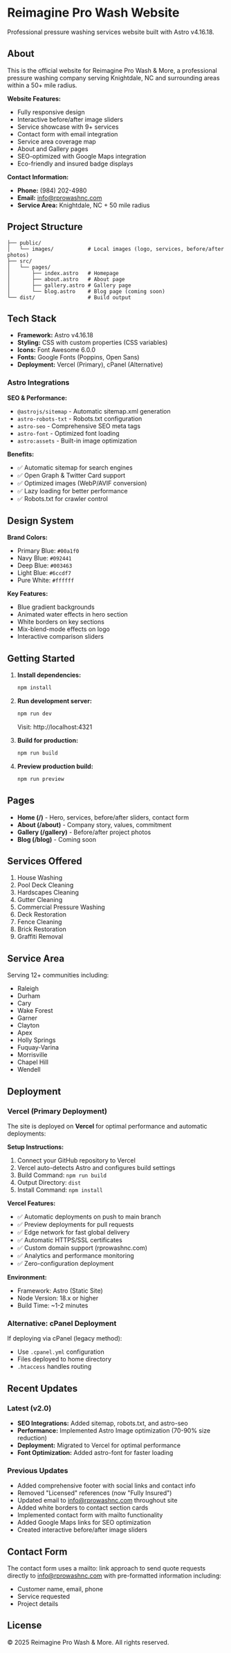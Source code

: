 # Reimagine Pro Wash Website

Professional pressure washing services website built with Astro v4.16.18.

## About

This is the official website for Reimagine Pro Wash & More, a professional pressure washing company serving Knightdale, NC and surrounding areas within a 50+ mile radius.

**Website Features:**
- Fully responsive design
- Interactive before/after image sliders
- Service showcase with 9+ services
- Contact form with email integration
- Service area coverage map
- About and Gallery pages
- SEO-optimized with Google Maps integration
- Eco-friendly and insured badge displays

**Contact Information:**
- **Phone:** (984) 202-4980
- **Email:** info@rprowashnc.com
- **Service Area:** Knightdale, NC + 50 mile radius

## Project Structure

```
├── public/
│   └── images/           # Local images (logo, services, before/after photos)
├── src/
│   └── pages/
│       ├── index.astro   # Homepage
│       ├── about.astro   # About page
│       ├── gallery.astro # Gallery page
│       └── blog.astro    # Blog page (coming soon)
└── dist/                 # Build output
```

## Tech Stack

- **Framework:** Astro v4.16.18
- **Styling:** CSS with custom properties (CSS variables)
- **Icons:** Font Awesome 6.0.0
- **Fonts:** Google Fonts (Poppins, Open Sans)
- **Deployment:** Vercel (Primary), cPanel (Alternative)

### Astro Integrations

**SEO & Performance:**
- `@astrojs/sitemap` - Automatic sitemap.xml generation
- `astro-robots-txt` - Robots.txt configuration
- `astro-seo` - Comprehensive SEO meta tags
- `astro-font` - Optimized font loading
- `astro:assets` - Built-in image optimization

**Benefits:**
- ✅ Automatic sitemap for search engines
- ✅ Open Graph & Twitter Card support
- ✅ Optimized images (WebP/AVIF conversion)
- ✅ Lazy loading for better performance
- ✅ Robots.txt for crawler control

## Design System

**Brand Colors:**
- Primary Blue: `#00a1f0`
- Navy Blue: `#092441`
- Deep Blue: `#003463`
- Light Blue: `#6ccdf7`
- Pure White: `#ffffff`

**Key Features:**
- Blue gradient backgrounds
- Animated water effects in hero section
- White borders on key sections
- Mix-blend-mode effects on logo
- Interactive comparison sliders

## Getting Started

1. **Install dependencies:**
   ```bash
   npm install
   ```

2. **Run development server:**
   ```bash
   npm run dev
   ```
   Visit: http://localhost:4321

3. **Build for production:**
   ```bash
   npm run build
   ```

4. **Preview production build:**
   ```bash
   npm run preview
   ```

## Pages

- **Home (/)** - Hero, services, before/after sliders, contact form
- **About (/about)** - Company story, values, commitment
- **Gallery (/gallery)** - Before/after project photos
- **Blog (/blog)** - Coming soon

## Services Offered

1. House Washing
2. Pool Deck Cleaning
3. Hardscapes Cleaning
4. Gutter Cleaning
5. Commercial Pressure Washing
6. Deck Restoration
7. Fence Cleaning
8. Brick Restoration
9. Graffiti Removal

## Service Area

Serving 12+ communities including:
- Raleigh
- Durham
- Cary
- Wake Forest
- Garner
- Clayton
- Apex
- Holly Springs
- Fuquay-Varina
- Morrisville
- Chapel Hill
- Wendell

## Deployment

### Vercel (Primary Deployment)

The site is deployed on **Vercel** for optimal performance and automatic deployments:

**Setup Instructions:**
1. Connect your GitHub repository to Vercel
2. Vercel auto-detects Astro and configures build settings
3. Build Command: `npm run build`
4. Output Directory: `dist`
5. Install Command: `npm install`

**Vercel Features:**
- ✅ Automatic deployments on push to main branch
- ✅ Preview deployments for pull requests
- ✅ Edge network for fast global delivery
- ✅ Automatic HTTPS/SSL certificates
- ✅ Custom domain support (rprowashnc.com)
- ✅ Analytics and performance monitoring
- ✅ Zero-configuration deployment

**Environment:**
- Framework: Astro (Static Site)
- Node Version: 18.x or higher
- Build Time: ~1-2 minutes

### Alternative: cPanel Deployment

If deploying via cPanel (legacy method):
- Use `.cpanel.yml` configuration
- Files deployed to home directory
- `.htaccess` handles routing

## Recent Updates

### Latest (v2.0)
- **SEO Integrations:** Added sitemap, robots.txt, and astro-seo
- **Performance:** Implemented Astro Image optimization (70-90% size reduction)
- **Deployment:** Migrated to Vercel for optimal performance
- **Font Optimization:** Added astro-font for faster loading

### Previous Updates
- Added comprehensive footer with social links and contact info
- Removed "Licensed" references (now "Fully Insured")
- Updated email to info@rprowashnc.com throughout site
- Added white borders to contact section cards
- Implemented contact form with mailto functionality
- Added Google Maps links for SEO optimization
- Created interactive before/after image sliders

## Contact Form

The contact form uses a mailto: link approach to send quote requests directly to info@rprowashnc.com with pre-formatted information including:
- Customer name, email, phone
- Service requested
- Project details

## License

© 2025 Reimagine Pro Wash & More. All rights reserved.

